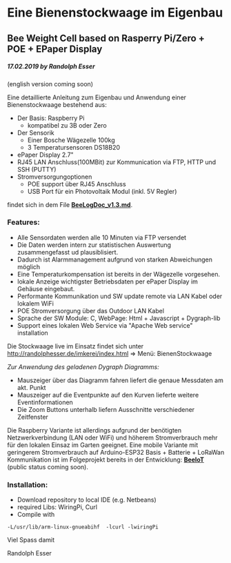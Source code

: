 # Eine Bienenstockwaage im Eigenbau
## Bee Weight Cell based on Rasperry Pi/Zero + POE + EPaper Display
##### 17.02.2019 by Randolph Esser
(english version coming soon)

Eine detaillierte Anleitung zum Eigenbau und Anwendung einer Bienenstockwaage bestehend aus:
- Der Basis: Raspberry Pi 
  * kompatibel zu 3B oder Zero
- Der Sensorik
  * Einer Bosche Wägezelle 100kg
  * 3 Temperatursensoren DS18B20
- ePaper Display 2.7"
- RJ45 LAN Anschluss(100MBit) zur Kommunication via FTP, HTTP und SSH (PUTTY)
- Stromversorgungoptionen
  * POE support über RJ45 Anschluss
  * USB Port für ein Photovoltaik Modul (inkl. 5V Regler)

findet sich in dem File **[BeeLogDoc_v1.3.md](https://github.com/mchresse/BeeLog/blob/master/BeeLogDoc_v1.3.md)**.

### Features:
- Alle Sensordaten werden alle 10 Minuten via FTP versendet
- Die Daten werden intern zur statistischen Auswertung zusammengefasst ud plausiblisiert.  
- Dadurch ist Alarmmanagement aufgrund von starken Abweichungen möglich
- Eine Temperaturkompensation ist bereits in der Wägezelle vorgesehen.
- lokale Anzeige wichtigster Betriebsdaten per ePaper Display im Gehäuse eingebaut.
- Performante Kommunikation und SW update remote via LAN Kabel oder lokalem WiFi
- POE Stromversorgung über das Outdoor LAN Kabel
- Sprache der SW Module: C, WebPage: Html + Javascript + Dygraph-lib
- Support eines lokalen Web Service via "Apache Web service" installation

Die Stockwaage live im Einsatz findet sich unter http://randolphesser.de/imkerei/index.html
=> Menü: BienenStockwaage

*Zur Anwendung des geladenen Dygraph Diagramms:*
- Mauszeiger über das Diagramm fahren liefert die genaue Messdaten am akt. Punkt
- Mauszeiger auf die Eventpunkte auf den Kurven lieferte weitere Eventinformationen
- Die Zoom Buttons unterhalb liefern Ausschnitte verschiedener Zeitfenster

Die Raspberry Variante ist allerdings aufgrund der benötigten Netzwerkverbindung (LAN oder WiFi) und höherem Stromverbrauch mehr für den lokalen Einsaz im Garten geeignet.
Eine mobile Variante mit geringerem Stromverbrauch auf Arduino-ESP32 Basis + Batterie + LoRaWan Kommunikation ist im Folgeprojekt bereits in der Entwicklung:
**[BeeIoT](https://github.com/mchresse/BeeIoT)** (public status coming soon).


### Installation:
- Download repository to local IDE (e.g. Netbeans)
- required Libs: WiringPi, Curl
- Compile with 
```
-L/usr/lib/arm-linux-gnueabihf  -lcurl -lwiringPi
```


Viel Spass damit

Randolph Esser




  
